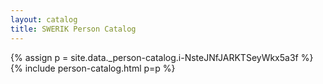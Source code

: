 ```yaml
---
layout: catalog
title: SWERIK Person Catalog
---
```

{% assign p = site.data._person-catalog.i-NsteJNfJARKTSeyWkx5a3f %}
{% include person-catalog.html p=p %}

